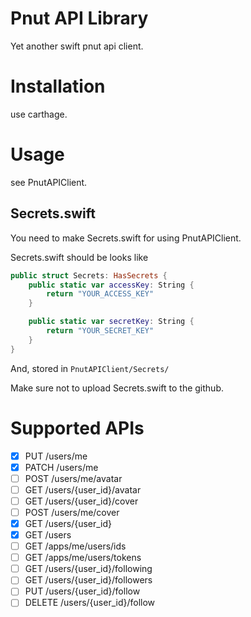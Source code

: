 # Pnut API Library
Yet another swift pnut api client.

# Installation
use carthage.

# Usage
see PnutAPIClient.

## Secrets.swift
You need to make Secrets.swift for using PnutAPIClient.

Secrets.swift should be looks like

```swift
public struct Secrets: HasSecrets {
    public static var accessKey: String {
        return "YOUR_ACCESS_KEY"
    }

    public static var secretKey: String {
        return "YOUR_SECRET_KEY"
    }
}
```
And, stored in `PnutAPIClient/Secrets/`

Make sure not to upload Secrets.swift to the github.

# Supported APIs
- [x] PUT /users/me
- [x] PATCH /users/me
- [ ] POST /users/me/avatar
- [ ] GET /users/{user_id}/avatar
- [ ] GET /users/{user_id}/cover
- [ ] POST /users/me/cover
- [x] GET /users/{user_id}
- [x] GET /users
- [ ] GET /apps/me/users/ids
- [ ] GET /apps/me/users/tokens
- [ ] GET /users/{user_id}/following
- [ ] GET /users/{user_id}/followers
- [ ] PUT /users/{user_id}/follow
- [ ] DELETE /users/{user_id}/follow
